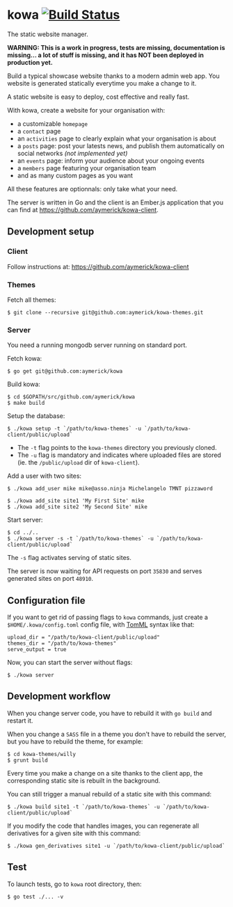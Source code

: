 # kowa [![Build Status](https://secure.travis-ci.org/aymerick/kowa.svg?branch=master)](http://travis-ci.org/aymerick/kowa)

The static website manager.

**WARNING: This is a work in progress, tests are missing, documentation is missing... a lot of stuff is missing, and it has NOT been deployed in production yet.**

Build a typical showcase website thanks to a modern admin web app. You website is generated statically everytime you make a change to it.

A static website is easy to deploy, cost effective and really fast.

With kowa, create a website for your organisation with:

  - a customizable `homepage`
  - a `contact` page
  - an `activities` page to clearly explain what your organisation is about
  - a `posts` page: post your latests news, and publish them automatically on social networks *(not implemented yet)*
  - an `events` page: inform your audience about your ongoing events
  - a `members` page featuring your organisation team
  - and as many custom pages as you want

All these features are optionnals: only take what your need.

The server is written in Go and the client is an Ember.js application that you can find at <https://github.com/aymerick/kowa-client>.


## Development setup

### Client

Follow instructions at: <https://github.com/aymerick/kowa-client>


### Themes

Fetch all themes:

    $ git clone --recursive git@github.com:aymerick/kowa-themes.git


### Server

You need a running mongodb server running on standard port.

Fetch kowa:

    $ go get git@github.com:aymerick/kowa

Build kowa:

    $ cd $GOPATH/src/github.com/aymerick/kowa
    $ make build

Setup the database:

    $ ./kowa setup -t `/path/to/kowa-themes` -u `/path/to/kowa-client/public/upload`

  - The `-t` flag points to the `kowa-themes` directory you previously cloned.
  - The `-u` flag is mandatory and indicates where uploaded files are stored (ie. the `/public/upload` dir of `kowa-client`).

Add a user with two sites:

    $ ./kowa add_user mike mike@asso.ninja Michelangelo TMNT pizzaword

    $ ./kowa add_site site1 'My First Site' mike
    $ ./kowa add_site site2 'My Second Site' mike

Start server:

    $ cd ../..
    $ ./kowa server -s -t `/path/to/kowa-themes` -u `/path/to/kowa-client/public/upload`

The `-s` flag activates serving of static sites.

The server is now waiting for API requests on port `35830` and serves generated sites on port `48910`.


## Configuration file

If you want to get rid of passing flags to `kowa` commands, just create a `$HOME/.kowa/config.toml` config file, with [TomML](https://github.com/toml-lang/toml) syntax like that:

    upload_dir = "/path/to/kowa-client/public/upload"
    themes_dir = "/path/to/kowa-themes"
    serve_output = true

Now, you can start the server without flags:

    $ ./kowa server


## Development workflow

When you change server code, you have to rebuild it with `go build` and restart it.

When you change a `SASS` file in a theme you don't have to rebuild the server, but you have to rebuild the theme, for example:

    $ cd kowa-themes/willy
    $ grunt build

Every time you make a change on a site thanks to the client app, the corresponding static site is rebuilt in the background.

You can still trigger a manual rebuild of a static site with this command:

    $ ./kowa build site1 -t `/path/to/kowa-themes` -u `/path/to/kowa-client/public/upload`

If you modify the code that handles images, you can regenerate all derivatives for a given site with this command:

    $ ./kowa gen_derivatives site1 -u `/path/to/kowa-client/public/upload`


## Test

To launch tests, go to `kowa` root directory, then:

    $ go test ./... -v
